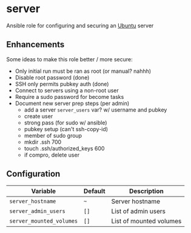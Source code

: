 # server
Ansible role for configuring and securing an [Ubuntu](https://ubuntu.com/) server

## Enhancements
Some ideas to make this role better / more secure:

* Only initial run must be ran as root (or manual? nahhh)
* Disable root password (done)
* SSH only permits pubkey auth (done)
* Connect to servers using a non-root user
* Require a sudo password for become tasks
* Document new server prep steps (per admin)
  * add a server `server_users` var? w/ username and pubkey
  * create user
  * strong pass (for sudo w/ ansible)
  * pubkey setup (can't ssh-copy-id)
  * member of sudo group
  * mkdir .ssh 700
  * touch .ssh/authorized_keys 600
  * if compro, delete user

## Configuration
| Variable | Default | Description |
| -------- | ------- | ----------- |
| `server_hostname` | `~` | Server hostname |
| `server_admin_users` | `[]` | List of admin users |
| `server_mounted_volumes` | `[]` | List of mounted volumes |
